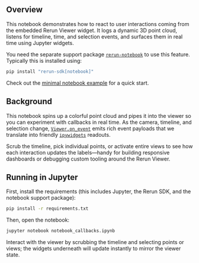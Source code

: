<!--[metadata]
title = "Notebook: viewer callbacks"
tags = ["Notebook", "Interactive", "Callbacks", "3D"]
thumbnail = "https://static.rerun.io/notebook_callbacks_placeholder/8b6d2c9a4b2c37a1baf7826dbf0fef1cb2f6b77d/480w.png"
thumbnail_dimensions = [480, 480]
-->

## Overview

This notebook demonstrates how to react to user interactions coming from the embedded Rerun Viewer widget. It logs a dynamic 3D point cloud, listens for timeline, time, and selection events, and surfaces them in real time using Jupyter widgets.

You need the separate support package [`rerun-notebook`](https://pypi.org/project/rerun-notebook/) to use this feature. Typically this is installed using:

```bash
pip install "rerun-sdk[notebook]"
```

Check out the [minimal notebook example](https://rerun.io/examples/integrations/notebook) for a quick start.

## Background

This notebook spins up a colorful point cloud and pipes it into the viewer so you can experiment with callbacks in real time. As the camera, timeline, and selection change, [`Viewer.on_event`](https://www.rerun.io/docs/reference/sdk/rerun_notebook#rerun.notebook.Viewer.on_event) emits rich event payloads that we translate into friendly [`ipywidgets`](https://ipywidgets.readthedocs.io/) readouts.

Scrub the timeline, pick individual points, or activate entire views to see how each interaction updates the labels—handy for building responsive dashboards or debugging custom tooling around the Rerun Viewer.

## Running in Jupyter

First, install the requirements (this includes Jupyter, the Rerun SDK, and the notebook support package):

```bash
pip install -r requirements.txt
```

Then, open the notebook:

```bash
jupyter notebook notebook_callbacks.ipynb
```

Interact with the viewer by scrubbing the timeline and selecting points or views; the widgets underneath will update instantly to mirror the viewer state.
